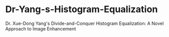 # Dr-Yang-s-Histogram-Equalization
Dr. Xue-Dong Yang's Divide-and-Conquer Histogram Equalization: A Novel Approach to Image Enhancement
